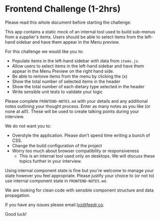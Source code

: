 # Frontend Challenge (1-2hrs)

Please read this whole document before starting the challenge.

This app contains a static mock of an internal tool used to build sub-menus from a supplier's items.
Users should be able to select items from the left-hand sidebar and have them appear in the Menu preview.

For this challenge we would like you to:

- Populate items in the left-hand sidebar with data from `items.js`.
- Allow users to select items in the left-hand sidebar and have them appear in the Menu Preview on the right hand side.
- Be able to remove items from the menu by clicking the (x)
- Show the total number of selected items in the header
- Show the total number of each dietary type selected in the header
- Write sensible unit tests to validate your logic

Please complete `FRONTEND-NOTES.md` with your details and any additional notes outlining your thought process.
Enter as many notes as you like (or none at all!). These will be used to create talking points during your interview.

We do not want you to:

- Overstyle the application. Please don't spend time writing a bunch of CSS.
- Change the build configuration of the project
- Worry too much about browser compatibility or responsiveness
    - This is an internal tool used only on desktops. We will discuss these topics further in your interview.

Using internal component state is fine but you're welcome to manage your state however you feel appropriate.
Please justify your choice to (or not to) use internal component state in `FRONTEND-NOTES.md`.

We are looking for clean code with sensible component structure and data propagation.

If you have any issues please email lyz@feedr.co.

Good luck!
